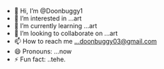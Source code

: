 - 👋 Hi, I’m @Doonbuggy1
- 👀 I’m interested in ...art
- 🌱 I’m currently learning ...art
- 💞️ I’m looking to collaborate on ...art
- 📫 How to reach me ...doonbuggy03@gmail.com
- 😄 Pronouns: ...now
- ⚡ Fun fact: ..tehe.

<!---
Doonbuggy1/Doonbuggy1 is a ✨ special ✨ repository because its `README.md` (this file) appears on your GitHub profile.
You can click the Preview link to take a look at your changes.
--->
